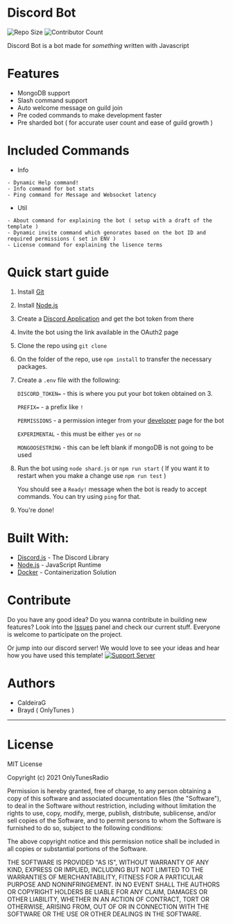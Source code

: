 # Discord Bot

![Repo Size](https://img.shields.io/github/repo-size/OnlyTunesRadio/bot-template) ![Contributor Count](https://img.shields.io/github/contributors/OnlyTunesRadio/bot-template)

Discord Bot is a bot made for *something* written with Javascript

# Features
- MongoDB support
- Slash command support
- Auto welcome message on guild join
- Pre coded commands to make development faster
- Pre sharded bot ( for accurate user count and ease of guild growth )



# Included Commands

- Info
```
- Dynamic Help command!
- Info command for bot stats
- Ping command for Message and Websocket latency
```

- Util
```
- About command for explaining the bot ( setup with a draft of the template )
- Dynamic invite command which genorates based on the bot ID and required permissions ( set in ENV )
- License command for explaining the lisence terms
```


# Quick start guide

1. Install [Git](https://git-scm.com/)
2. Install [Node.js](https://nodejs.org/)
3. Create a [Discord Application](https://discord.com/developers/applications) and get the bot token from there
4. Invite the bot using the link available in the OAuth2 page
5. Clone the repo using `git clone`
6. On the folder of the repo, use `npm install` to transfer the necessary packages.
7. Create a `.env` file with the following: 

    `DISCORD_TOKEN=` -  this is where you put your bot token obtained on 3.
    
    `PREFIX=` - a prefix like `!`

    `PERMISSIONS` - a permission integer from your [developer](https://discord.com/developers/applications) page for the bot

    `EXPERIMENTAL` - this must be either `yes` or `no` 

    `MONGOOSESTRING` - this can be left blank if mongoDB is not going to be used

8. Run the bot using `node shard.js` or `npm run start` ( If you want it to restart when you make a change use `npm run test` )

    You should see a `Ready!` message when the bot is ready to accept commands. You can try using `ping` for that.

9. You're done!

# Built With:

- [Discord.js](https://discord.js.org/) - The Discord Library
- [Node.js](https://nodejs.org/) - JavaScript Runtime
- [Docker](https://www.docker.com/) - Containerization Solution

# Contribute

Do you have any good idea? Do you wanna contribute in building new features? Look into the [Issues](https://github.com/COnlyTunesRadio/bot-template/issues) panel and check  our current stuff. Everyone is welcome to participate on the project.

Or jump into our discord server! We would love to see your ideas and hear how you have used this template!
[![Support Server](https://img.shields.io/discord/872219348624900096.svg?label=Discord&logo=Discord&colorB=7289da&style=for-the-badge)](https://discord.gg/WYCrkuHJ6X)


# Authors

- CaldeiraG
- Brayd ( OnlyTunes )

----


# License

MIT License

Copyright (c) 2021 OnlyTunesRadio

Permission is hereby granted, free of charge, to any person obtaining a copy
of this software and associated documentation files (the "Software"), to deal
in the Software without restriction, including without limitation the rights
to use, copy, modify, merge, publish, distribute, sublicense, and/or sell
copies of the Software, and to permit persons to whom the Software is
furnished to do so, subject to the following conditions:

The above copyright notice and this permission notice shall be included in all
copies or substantial portions of the Software.

THE SOFTWARE IS PROVIDED "AS IS", WITHOUT WARRANTY OF ANY KIND, EXPRESS OR
IMPLIED, INCLUDING BUT NOT LIMITED TO THE WARRANTIES OF MERCHANTABILITY,
FITNESS FOR A PARTICULAR PURPOSE AND NONINFRINGEMENT. IN NO EVENT SHALL THE
AUTHORS OR COPYRIGHT HOLDERS BE LIABLE FOR ANY CLAIM, DAMAGES OR OTHER
LIABILITY, WHETHER IN AN ACTION OF CONTRACT, TORT OR OTHERWISE, ARISING FROM,
OUT OF OR IN CONNECTION WITH THE SOFTWARE OR THE USE OR OTHER DEALINGS IN THE
SOFTWARE.
